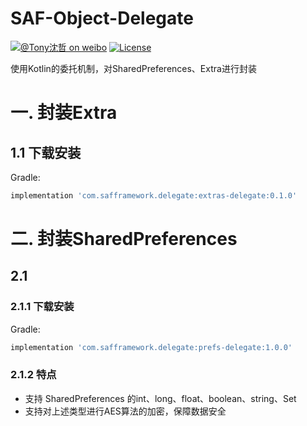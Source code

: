 # SAF-Object-Delegate

[![@Tony沈哲 on weibo](https://img.shields.io/badge/weibo-%40Tony%E6%B2%88%E5%93%B2-blue.svg)](http://www.weibo.com/fengzhizi715)
[![License](https://img.shields.io/badge/license-Apache%202-lightgrey.svg)](https://www.apache.org/licenses/LICENSE-2.0.html)

使用Kotlin的委托机制，对SharedPreferences、Extra进行封装

# 一. 封装Extra

## 1.1 下载安装

Gradle:
```groovy
implementation 'com.safframework.delegate:extras-delegate:0.1.0'
```

# 二. 封装SharedPreferences


## 2.1 

### 2.1.1 下载安装

Gradle:
```groovy
implementation 'com.safframework.delegate:prefs-delegate:1.0.0'
```

### 2.1.2 特点

* 支持 SharedPreferences 的int、long、float、boolean、string、Set<String>
* 支持对上述类型进行AES算法的加密，保障数据安全
